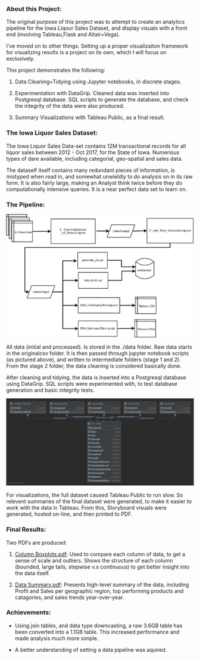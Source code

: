 ### About this Project:

The original purpose of this project was to attempt to create an
analytics pipeline for the Iowa Liqour Sales Dataset, and display
visuals with a front end (involving Tableau,Flask and Altair+Vega).

I've moved on to other things. Setting up a proper visualizaiton framework
for visualizing results is a project on its own, which I will focus on exclusively.

This project demonstrates the following:

1)  Data Cleaning+Tidying using Jupyter notebooks, in discrete stages.

2) Experimentation with DataGrip. Cleaned data was inserted into Postgresql
database. SQL scripts to generate the database, and check the integrity of
the data were also produced.

3) Summary Visualizations with Tableau Public, as a final result.

### The Iowa Liquor Sales Dataset:

The Iowa Liquor Sales Data-set contains 12M transactional records for all liquor sales between 2012 - Oct 2017, for the State of Iowa. Numerious types of dare available, including categorial, geo-spatial and sales data.

The dataself itself contains many redundant pieces of information, is mistyped when read in, and somewhat unwieldly to do analysis on in its raw form. It is also fairly large, making an Analyst think twice before they do
computationally intensive queries. It is a near perfect data set to learn on.

### The Pipeline:

![Data Pipeline][pline]

All data (initial and processed). Is stored in the ./data folder. Raw data starts in the originalcsv folder. It is then passed through jupyter notebook scripts (as pictured above), and written to intermediate folders (stage 1 and 2). From the stage 2 folder, the data cleaning is considered basically done.

After cleaning and tidying, the data is inserted into a Postgresql database using DataGrip. SQL scripts were experimented with, to test database generation and basic integrity tests.

![postgres][postgres]

For visualizations, the full dataset caused Tableau Public to run slow.
So relevent summaries of the final dataset were generated, to make it easier to work with the data in Tableau. From this, Storyboard visuals were generated, hosted on-line, and then printed to PDF.

### Final Results:

Two PDFs are produced:

1) [Column Boxplots.pdf][cbpdf]: Used to compare each column of data, to get a sense of scale and outliers. Shows the structure of each column (bounded, large tails, stepwise v.s continuous) to get better insight into the data itself.

2) [Data Summary.pdf][dspdf]: Presents high-level summary of the data, including Profit and Sales per geographic region, top performing products and catagories, and sales trends year-over-year.

### Achievements:

- Using join tables, and data type downcasting, a raw 3.6GB table has been converted into a 1.1GB table. This increased performance and made analysis much more simple.

- A better understanding of setting a data pipeline was aquired.


[pline]: web/img/pipeline.png

[postgres]: web/img/db_diagram.png

[cbpdf]: ./Column_Boxplots.pdf

[dspdf]: ./Data_Summary.pdf
